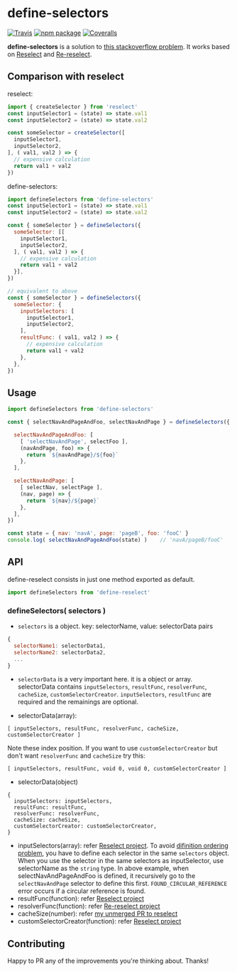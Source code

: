 # define-selectors
[![Travis][build-badge]][build]
[![npm package][npm-badge]][npm]
[![Coveralls][coveralls-badge]][coveralls]

**define-selectors** is a solution to [this stackoverflow problem][question]. It works based on [Reselect][Reselect] and [Re-reselect][reReselect].

## Comparison with reselect

reselect:
```js
import { createSelector } from 'reselect'
const inputSelector1 = (state) => state.val1
const inputSelector2 = (state) => state.val2

const someSelector = createSelector([
  inputSelector1,
  inputSelector2,
], ( val1, val2 ) => {
  // expensive calculation
  return val1 + val2
})
```

define-selectors:
```js
import defineSelectors from 'define-selectors'
const inputSelector1 = (state) => state.val1
const inputSelector2 = (state) => state.val2

const { someSelector } = defineSelectors({
  someSelector: [[
    inputSelector1,
    inputSelector2,
  ], ( val1, val2 ) => {
    // expensive calculation
    return val1 + val2
  }],
})

// equivalent to above
const { someSelector } = defineSelectors({
  someSelector: {
    inputSelectors: [
      inputSelector1,
      inputSelector2,
    ],
    resultFunc: ( val1, val2 ) => {
      // expensive calculation
      return val1 + val2
    },
  },
})
```

## Usage

```js
import defineSelectors from 'define-selectors'

const { selectNavAndPageAndFoo, selectNavAndPage } = defineSelectors({

  selectNavAndPageAndFoo: [
    [ 'selectNavAndPage', selectFoo ],
    (navAndPage, foo) => {
      return `${navAndPage}/${foo}`
    },
  ],

  selectNavAndPage: [
    [ selectNav, selectPage ],
    (nav, page) => {
      return `${nav}/${page}`
    },
  ],
})

const state = { nav: 'navA', page: 'pageB', foo: 'fooC' }
console.log( selectNavAndPageAndFoo(state) )    // 'navA/pageB/fooC'
```


## API
define-reselect consists in just one method exported as default.

```js
import defineSelectors from 'define-reselect'
```

### defineSelectors( selectors )

- `selectors` is a object. key: selectorName, value: selectorData pairs
```js
{
  selectorName1: selectorData1,
  selectorName2: selectorData2,
  ...
}
```

- `selectorData` is a very important here. it is a object or array. selectorData contains `inputSelectors`, `resultFunc`, `resolverFunc`, `cacheSize`, `customSelectorCreator`. `inputSelectors`, `resultFunc` are required and the remainings are optional.

- selectorData(array):
```
[ inputSelectors, resultFunc, resolverFunc, cacheSize, customSelectorCreator ]
```
Note these index position. If you want to use `customSelectorCreator` but don't want `resolverFunc` and `cacheSize` try this:

```
[ inputSelectors, resultFunc, void 0, void 0, customSelectorCreator ]
```

- selectorData(object)
```
{
  inputSelectors: inputSelectors,
  resultFunc: resultFunc,
  resolverFunc: resolverFunc,
  cacheSize: cacheSize,
  customSelectorCreator: customSelectorCreator,
}
```

 - inputSelectors(array): refer [Reselect project][reselect]. To avoid [difinition ordering problem][question], you have to define each selector in the same `selectors` object. When you use the selector in the same selectors as inputSelector, use selectorName as the `string` type. In above example, when selectNavAndPageAndFoo is defined, it recursively go to the `selectNavAndPage` selector to define this first. `FOUND_CIRCULAR_REFERENCE` error occurs if a circular reference is found.
 - resultFunc(function): refer [Reselect project][reselect]
 - resolverFunc(function): refer [Re-reselect project][reReselect]
 - cacheSize(number): refer [my unmerged PR to reselect][myPR]
 - customSelectorCreator(function): refer [Reselect project][reselect]

## Contributing
Happy to PR any of the improvements you're thinking about. Thanks!


[reselect]: https://github.com/reactjs/reselect
[reReselect]: https://github.com/toomuchdesign/re-reselect
[question]: http://stackoverflow.com/questions/43288495/how-to-ignore-ordering-of-reselect-selectors-when-composing-selectors
[myPR]: https://github.com/reactjs/reselect/pull/210

[build-badge]: https://img.shields.io/travis/b6pzeusbc54tvhw5jgpyw8pwz2x6gs/define-selectors/master.svg?style=flat-square
[build]: https://travis-ci.org/b6pzeusbc54tvhw5jgpyw8pwz2x6gs/define-selectors

[npm-badge]: https://img.shields.io/npm/v/define-selectors.svg?style=flat-square
[npm]: https://www.npmjs.org/package/define-selectors

[coveralls-badge]: https://img.shields.io/coveralls/b6pzeusbc54tvhw5jgpyw8pwz2x6gs/define-selectors/master.svg?style=flat-square
[coveralls]: https://coveralls.io/github/b6pzeusbc54tvhw5jgpyw8pwz2x6gs/define-selectors

